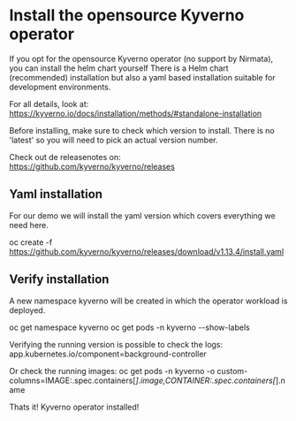 # Install the opensource Kyverno operator

If you opt for the opensource Kyverno operator (no support by Nirmata), you can install the helm chart yourself
There is a Helm chart (recommended) installation but also a yaml based installation suitable for development environments.

For all details, look at: https://kyverno.io/docs/installation/methods/#standalone-installation

Before installing, make sure to check which version to install.
There is no 'latest' so you will need to pick an actual version number.

Check out de releasenotes on:
https://github.com/kyverno/kyverno/releases

## Yaml installation

For our demo we will install the yaml version which covers everything we need here.

oc create -f https://github.com/kyverno/kyverno/releases/download/v1.13.4/install.yaml

## Verify installation

A new namespace kyverno will be created in which the operator workload is deployed.

oc get namespace kyverno
oc get pods -n kyverno --show-labels

Verifying the running version is possible to check the logs:
app.kubernetes.io/component=background-controller

Or check the running images:
oc get pods -n kyverno -o custom-columns=IMAGE:.spec.containers[*].image,CONTAINER:.spec.containers[*].name

Thats it!
Kyverno operator installed!

